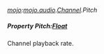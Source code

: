 _[mojo](../../modules/mojo/mojo-module.md):[mojo.audio](../../modules/mojo/mojo-audio.md).[Channel](../../modules/mojo/mojo-audio-channel.md).Pitch_
##### Property Pitch:[Float](../../modules/wonkey/wonkey-types-float.md)
Channel playback rate.
